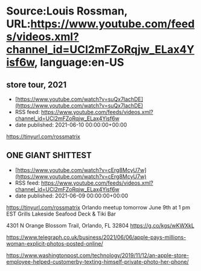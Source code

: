 # Source:Louis Rossman, URL:https://www.youtube.com/feeds/videos.xml?channel_id=UCl2mFZoRqjw_ELax4Yisf6w, language:en-US

## store tour, 2021
 - [https://www.youtube.com/watch?v=suQx7lachDE](https://www.youtube.com/watch?v=suQx7lachDE)
 - RSS feed: https://www.youtube.com/feeds/videos.xml?channel_id=UCl2mFZoRqjw_ELax4Yisf6w
 - date published: 2021-06-10 00:00:00+00:00

https://tinyurl.com/rossmatrix

## ONE GIANT SHITTEST
 - [https://www.youtube.com/watch?v=cErg8McyU7w](https://www.youtube.com/watch?v=cErg8McyU7w)
 - RSS feed: https://www.youtube.com/feeds/videos.xml?channel_id=UCl2mFZoRqjw_ELax4Yisf6w
 - date published: 2021-06-09 00:00:00+00:00

https://tinyurl.com/rossmatrix
Orlando meetup tomorrow June 9th at 1 pm EST Grills Lakeside Seafood Deck & Tiki Bar

4301 N Orange Blossom Trail, Orlando, FL 32804
https://g.co/kgs/wKWXkL



https://www.telegraph.co.uk/business/2021/06/06/apple-pays-millions-woman-explicit-photos-posted-online/

https://www.washingtonpost.com/technology/2019/11/12/an-apple-store-employee-helped-customerby-texting-himself-private-photo-her-phone/


